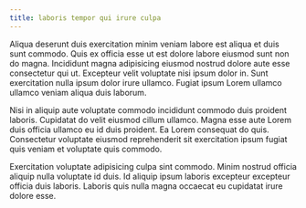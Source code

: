 ```yaml
---
title: laboris tempor qui irure culpa
---
```


Aliqua deserunt duis exercitation minim veniam labore est aliqua et duis sunt commodo. Quis ex officia esse ut est dolore labore eiusmod sunt non do magna. Incididunt magna adipisicing eiusmod nostrud dolore aute esse consectetur qui ut. Excepteur velit voluptate nisi ipsum dolor in. Sunt exercitation nulla ipsum dolor irure ullamco. Fugiat ipsum Lorem ullamco ullamco veniam aliqua duis laborum.

Nisi in aliquip aute voluptate commodo incididunt commodo duis proident laboris. Cupidatat do velit eiusmod cillum ullamco. Magna esse aute Lorem duis officia ullamco eu id duis proident. Ea Lorem consequat do quis. Consectetur voluptate eiusmod reprehenderit sit exercitation ipsum fugiat quis veniam et voluptate quis commodo.

Exercitation voluptate adipisicing culpa sint commodo. Minim nostrud officia aliquip nulla voluptate id duis. Id aliquip ipsum laboris excepteur excepteur officia duis laboris. Laboris quis nulla magna occaecat eu cupidatat irure dolore esse.
